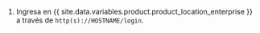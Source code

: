 1. Ingresa en {{ site.data.variables.product.product_location_enterprise }} a través de `http(s)://HOSTNAME/login`.
